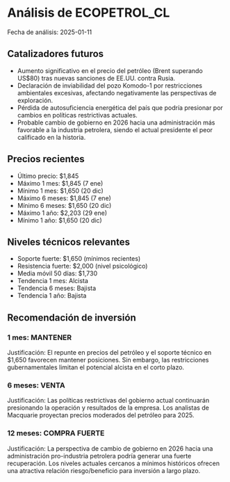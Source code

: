# Análisis de ECOPETROL_CL
Fecha de análisis: 2025-01-11

## Catalizadores futuros
- Aumento significativo en el precio del petróleo (Brent superando US$80) tras nuevas sanciones de EE.UU. contra Rusia.
- Declaración de inviabilidad del pozo Komodo-1 por restricciones ambientales excesivas, afectando negativamente las perspectivas de exploración.
- Pérdida de autosuficiencia energética del país que podría presionar por cambios en políticas restrictivas actuales.
- Probable cambio de gobierno en 2026 hacia una administración más favorable a la industria petrolera, siendo el actual presidente el peor calificado en la historia.

## Precios recientes
- Último precio: $1,845
- Máximo 1 mes: $1,845 (7 ene)
- Mínimo 1 mes: $1,650 (20 dic)
- Máximo 6 meses: $1,845 (7 ene)
- Mínimo 6 meses: $1,650 (20 dic)
- Máximo 1 año: $2,203 (29 ene)
- Mínimo 1 año: $1,650 (20 dic)

## Niveles técnicos relevantes
- Soporte fuerte: $1,650 (mínimos recientes)
- Resistencia fuerte: $2,000 (nivel psicológico)
- Media móvil 50 días: $1,730
- Tendencia 1 mes: Alcista
- Tendencia 6 meses: Bajista
- Tendencia 1 año: Bajista

## Recomendación de inversión

### 1 mes: MANTENER
Justificación: El repunte en precios del petróleo y el soporte técnico en $1,650 favorecen mantener posiciones. Sin embargo, las restricciones gubernamentales limitan el potencial alcista en el corto plazo.

### 6 meses: VENTA
Justificación: Las políticas restrictivas del gobierno actual continuarán presionando la operación y resultados de la empresa. Los analistas de Macquarie proyectan precios moderados del petróleo para 2025.

### 12 meses: COMPRA FUERTE
Justificación: La perspectiva de cambio de gobierno en 2026 hacia una administración pro-industria petrolera podría generar una fuerte recuperación. Los niveles actuales cercanos a mínimos históricos ofrecen una atractiva relación riesgo/beneficio para inversión a largo plazo.
